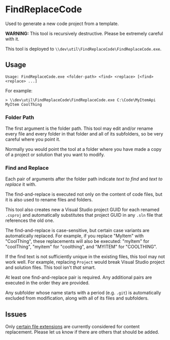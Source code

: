 # FindReplaceCode

Used to generate a new code project from a template.

**WARNING:** This tool is recursively destructive. Please be extremely careful with it.

This tool is deployed to `\\dev\util\FindReplaceCode\FindReplaceCode.exe`.

## Usage

```
Usage: FindReplaceCode.exe <folder-path> <find> <replace> [<find> <replace> ...]
```

For example:

```
> \\dev\util\FindReplaceCode\FindReplaceCode.exe C:\Code\MyItemApi MyItem CoolThing
```

### Folder Path

The first argument is the folder path. This tool may edit and/or rename every file and every folder in that folder and all of its subfolders, so be very careful where you point it.

Normally you would point the tool at a folder where you have made a copy of a project or solution that you want to modify.

### Find and Replace

Each pair of arguments after the folder path indicate *text to find* and *text to replace* it with.

The find-and-replace is executed not only on the content of code files, but it is also used to rename files and folders.

This tool also creates new a Visual Studio project GUID for each renamed `.csproj` and automatically substitutes that project GUID in any `.sln` file that references the old one.

The find-and-replace is case-sensitive, but certain case variants are automatically replaced. For example, if you replace "MyItem" with "CoolThing", these replacements will also be executed: "myItem" for "coolThing", "myitem" for "coolthing", and "MYITEM" for "COOLTHING".

If the find text is not sufficiently unique in the existing files, this tool may not work well. For example, replacing `Project` would break Visual Studio project and solution files. This tool isn't *that* smart.

At least one find-and-replace pair is required. Any additional pairs are executed in the order they are provided.

Any subfolder whose name starts with a period (e.g. `.git`) is automatically excluded from modification, along with all of its files and subfolders.

## Issues

Only [certain file extensions](src/FindReplaceCode/App.config) are currently considered for content replacement. Please let us know if there are others that should be added.
